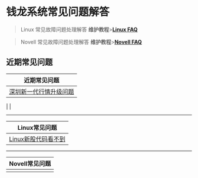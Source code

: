 # 钱龙系统常见问题解答

> Linux 常见故障问题处理解答  **维护教程**>**[Linux FAQ](linuxfaq.md)** 

> Novell 常见故障问题处理解答  **维护教程**>**[Novell FAQ](novellfaq.md)** 

## 近期常见问题

| 近期常见问题       | 
| ------------- |
|[深圳新一代行情升级问题](v5.md)    |3X港股通启动不起来| [Novell内存溢出问题](novellnc.md)    |

|  |

------------
| Linux常见问题       | 
| ------------- |
|[Linux新股代码看不到](linuxxg.md)|[Linux服务器时间校准](linuxfaq.md)|[涨跌停价格不对](linuxfaq.md)|[补日线/补分时/补历史数据](sysdata.md)|[Linux自选股不保存](linuxfaq.md)|[服务平台启动不起来](linuxfaq.md)|

------------
| Novell常见问题       | 
| ------------- |
||

